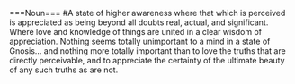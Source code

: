 ===Noun===
#A state of higher awareness where that which is perceived is appreciated as being beyond all doubts real, actual, and significant. Where love and knowledge of things are united in a clear wisdom of appreciation. Nothing seems totally unimportant to a mind in a state of Gnosis… and nothing more totally important than to love the truths that are directly perceivable, and to appreciate the certainty of the ultimate beauty of any such truths as are not.